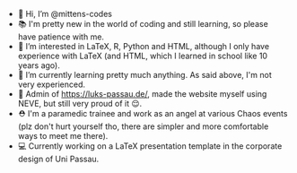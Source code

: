 - 👋 Hi, I’m @mittens-codes
- 📚 I'm pretty new in the world of coding and still learning, so please have patience with me.
- 👀 I’m interested in LaTeX, R, Python and HTML, although I only have experience with LaTeX (and HTML, which I learned in school like 10 years ago).
- 🌱 I’m currently learning pretty much anything. As said above, I'm not very experienced.
- 👾 Admin of https://luks-passau.de/, made the website myself using NEVE, but still very proud of it 😌.
- ⛑️ I'm a paramedic trainee and work as an angel at various Chaos events (plz don't hurt yourself tho, there are simpler and more comfortable ways to meet me there).
- 💻 Currently working on a LaTeX presentation template in the corporate design of Uni Passau.


<!---
mittens-codes/mittens-codes is a ✨ special ✨ repository because its `README.md` (this file) appears on your GitHub profile.
You can click the Preview link to take a look at your changes.
--->
